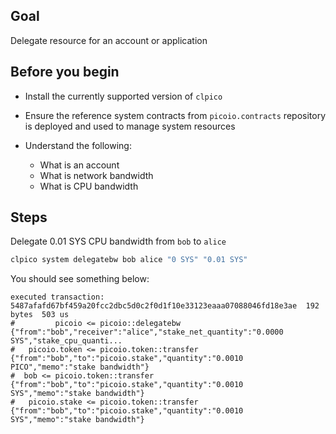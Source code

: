 ## Goal

Delegate resource for an account or application

## Before you begin

* Install the currently supported version of `clpico`

* Ensure the reference system contracts from `picoio.contracts` repository is deployed and used to manage system resources

* Understand the following:
  * What is an account
  * What is network bandwidth
  * What is CPU bandwidth

## Steps

Delegate 0.01 SYS CPU bandwidth from `bob` to `alice`

```sh
clpico system delegatebw bob alice "0 SYS" "0.01 SYS"
```

You should see something below:

```console
executed transaction: 5487afafd67bf459a20fcc2dbc5d0c2f0d1f10e33123eaaa07088046fd18e3ae  192 bytes  503 us
#         picoio <= picoio::delegatebw            {"from":"bob","receiver":"alice","stake_net_quantity":"0.0000 SYS","stake_cpu_quanti...
#   picoio.token <= picoio.token::transfer        {"from":"bob","to":"picoio.stake","quantity":"0.0010 PICO","memo":"stake bandwidth"}
#  bob <= picoio.token::transfer        {"from":"bob","to":"picoio.stake","quantity":"0.0010 SYS","memo":"stake bandwidth"}
#   picoio.stake <= picoio.token::transfer        {"from":"bob","to":"picoio.stake","quantity":"0.0010 SYS","memo":"stake bandwidth"}
```
